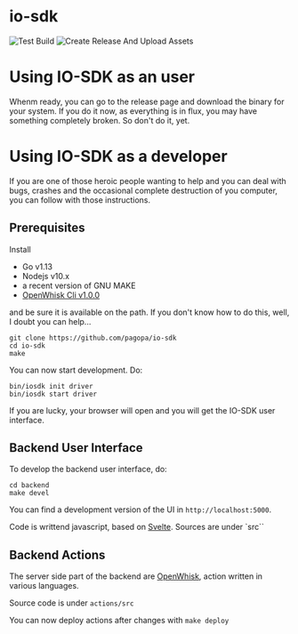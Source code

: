 # io-sdk

![Test Build](https://github.com/pagopa/io-sdk/workflows/Test%20Build/badge.svg)
![Create Release And Upload Assets](https://github.com/pagopa/io-sdk/workflows/Create%20Release%20And%20Upload%20Assets/badge.svg)

# Using IO-SDK as an user

Whenm ready, you can go to the release page and download the binary for your system. 
If you do it now, as everything is in flux, you may have something completely broken. So don't do it, yet.

# Using IO-SDK as a developer

If you are one of those heroic people wanting to help and you can deal with bugs, crashes and the occasional complete destruction of you computer, you can follow with those instructions. 

## Prerequisites

Install 
- Go v1.13
- Nodejs v10.x  
- a recent version of GNU MAKE
- [OpenWhisk Cli v1.0.0](https://github.com/apache/openwhisk-cli/releases)

and be sure it is available on the path. If you don't know how to do this, well, I doubt you can help...

````
git clone https://github.com/pagopa/io-sdk
cd io-sdk
make
````

You can now start development. Do:

```
bin/iosdk init driver
bin/iosdk start driver
```

If you are lucky, your browser will open and you will get the IO-SDK user interface.

## Backend User Interface

To develop the backend user interface, do:

```
cd backend
make devel
```

You can find a development version of the UI in `http://localhost:5000`.

Code is writtend javascript, based on [Svelte](https://svelte.dev/). Sources are under `src``

## Backend Actions

The server side part of the backend are [OpenWhisk](http://openwhisk.apache.org), action written in various languages. 

Source code is under `actions/src`

You can now deploy actions after changes with `make deploy`



